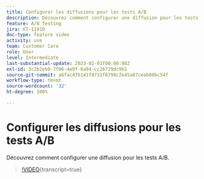 ```yaml
---
title: Configurer les diffusions pour les tests A/B
description: Découvrez comment configurer une diffusion pour les tests A/B.
feature: A/B Testing
jira: KT-11910
doc-type: feature video
activity: use
team: Customer Care
role: User
level: Intermediate
last-substantial-update: 2023-02-01T00:00:00Z
exl-id: 3c2b2eb0-7f06-4e9f-8a94-cc26729dc9b1
source-git-commit: a6fac47b141f8731f8798c2e45a87ceab08bc54f
workflow-type: tm+mt
source-wordcount: '32'
ht-degree: 100%

---
```


# Configurer les diffusions pour les tests A/B

Découvrez comment configurer une diffusion pour les tests A/B.

>[!VIDEO](https://video.tv.adobe.com/v/3415929?quality=12&learn=on){transcript=true}
